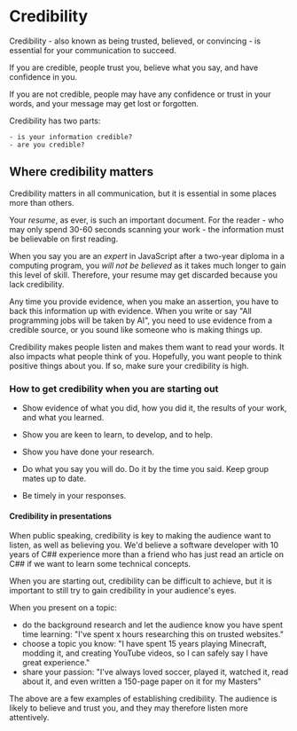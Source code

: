 # Credibility

Credibility -  also known as being trusted, believed, or convincing - is essential for your communication to succeed.

If you are credible, people trust you, believe what you say, and have confidence in you.

If you are not credible, people may have any confidence or trust in your words, and your message may get lost or forgotten.

Credibility has two parts:

    - is your information credible?
    - are you credible?

## Where credibility matters

Credibility matters in all communication, but it is essential in some places more than others.

Your *resume*, as ever, is such an important document. For the reader - who may only spend 30-60 seconds scanning your work - the information must be believable on first reading.

When you say you are an *expert* in JavaScript after a two-year diploma in a computing program, you *will not be believed* as it takes much longer to gain this level of skill. Therefore, your resume may get discarded because you lack credibility.

Any time you provide evidence, when you make an assertion, you have to back this information up with evidence. When you write or say "All programming jobs will be taken by AI", you need to use evidence from a credible source, or you sound like someone who is making things up.

Credibility makes people listen and makes them want to read your words. It also impacts what people think of you. Hopefully, you want people to think positive things about you. If so, make sure your credibility is high.

### How to get credibility when you are starting out

- Show evidence of what you did, how you did it, the results of your work, and what you learned.

- Show you are keen to learn, to develop, and to help.

- Show you have done your research.

- Do what you say you will do. Do it by the time you said. Keep group mates up to date.

- Be timely in your responses.

#### Credibility in presentations

When public speaking, credibility is key to making the audience want to listen, as well as believing you. We'd believe a software developer with 10 years of C## experience more than a friend who has just read an article on C## if we want to learn some technical concepts.

When you are starting out, credibility can be difficult to achieve, but it is important to still try to gain credibility in your audience's eyes.

When you present on a topic:

- do the background research and let the audience know you have spent time learning: "I've spent x hours researching this on trusted websites."
- choose a topic you know: "I have spent 15 years playing Minecraft, modding it, and creating YouTube videos, so I can safely say I have great experience."
- share your passion: "I've always loved soccer, played it, watched it, read about it, and even written a 150-page paper on it for my Masters"

The above are a few examples of establishing credibility. The audience is likely to believe and trust you, and they may therefore listen more attentively.

